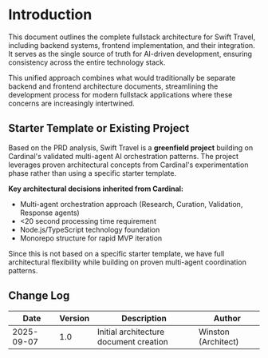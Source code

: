 # Introduction

This document outlines the complete fullstack architecture for Swift Travel, including backend systems, frontend implementation, and their integration. It serves as the single source of truth for AI-driven development, ensuring consistency across the entire technology stack.

This unified approach combines what would traditionally be separate backend and frontend architecture documents, streamlining the development process for modern fullstack applications where these concerns are increasingly intertwined.

## Starter Template or Existing Project

Based on the PRD analysis, Swift Travel is a **greenfield project** building on Cardinal's validated multi-agent AI orchestration patterns. The project leverages proven architectural concepts from Cardinal's experimentation phase rather than using a specific starter template.

**Key architectural decisions inherited from Cardinal:**
- Multi-agent orchestration approach (Research, Curation, Validation, Response agents)
- <20 second processing time requirement
- Node.js/TypeScript technology foundation
- Monorepo structure for rapid MVP iteration

Since this is not based on a specific starter template, we have full architectural flexibility while building on proven multi-agent coordination patterns.

## Change Log

| Date | Version | Description | Author |
|------|---------|-------------|---------|
| 2025-09-07 | 1.0 | Initial architecture document creation | Winston (Architect) |
